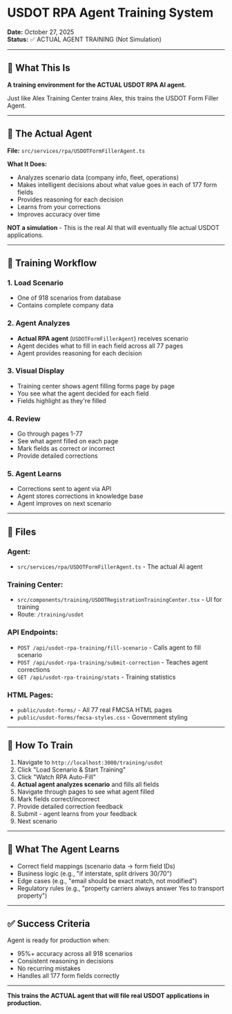 # USDOT RPA Agent Training System

**Date:** October 27, 2025  
**Status:** ✅ ACTUAL AGENT TRAINING (Not Simulation)

---

## 🎯 What This Is

**A training environment for the ACTUAL USDOT RPA AI agent.**

Just like Alex Training Center trains Alex, this trains the USDOT Form Filler Agent.

---

## 🤖 The Actual Agent

**File:** `src/services/rpa/USDOTFormFillerAgent.ts`

**What It Does:**
- Analyzes scenario data (company info, fleet, operations)
- Makes intelligent decisions about what value goes in each of 177 form fields
- Provides reasoning for each decision
- Learns from your corrections
- Improves accuracy over time

**NOT a simulation** - This is the real AI that will eventually file actual USDOT applications.

---

## 🔄 Training Workflow

### 1. Load Scenario
- One of 918 scenarios from database
- Contains complete company data

### 2. Agent Analyzes
- **Actual RPA agent** (`USDOTFormFillerAgent`) receives scenario
- Agent decides what to fill in each field across all 77 pages
- Agent provides reasoning for each decision

### 3. Visual Display
- Training center shows agent filling forms page by page
- You see what the agent decided for each field
- Fields highlight as they're filled

### 4. Review
- Go through pages 1-77
- See what agent filled on each page
- Mark fields as correct or incorrect
- Provide detailed corrections

### 5. Agent Learns
- Corrections sent to agent via API
- Agent stores corrections in knowledge base
- Agent improves on next scenario

---

## 📁 Files

### **Agent:**
- `src/services/rpa/USDOTFormFillerAgent.ts` - The actual AI agent

### **Training Center:**
- `src/components/training/USDOTRegistrationTrainingCenter.tsx` - UI for training
- Route: `/training/usdot`

### **API Endpoints:**
- `POST /api/usdot-rpa-training/fill-scenario` - Calls agent to fill scenario
- `POST /api/usdot-rpa-training/submit-correction` - Teaches agent corrections
- `GET /api/usdot-rpa-training/stats` - Training statistics

### **HTML Pages:**
- `public/usdot-forms/` - All 77 real FMCSA HTML pages
- `public/usdot-forms/fmcsa-styles.css` - Government styling

---

## 🚀 How To Train

1. Navigate to `http://localhost:3000/training/usdot`
2. Click "Load Scenario & Start Training"
3. Click "Watch RPA Auto-Fill"
4. **Actual agent analyzes scenario** and fills all fields
5. Navigate through pages to see what agent filled
6. Mark fields correct/incorrect
7. Provide detailed correction feedback
8. Submit - agent learns from your feedback
9. Next scenario

---

## 🧠 What The Agent Learns

- Correct field mappings (scenario data → form field IDs)
- Business logic (e.g., "if interstate, split drivers 30/70")
- Edge cases (e.g., "email should be exact match, not modified")
- Regulatory rules (e.g., "property carriers always answer Yes to transport property")

---

## ✅ Success Criteria

Agent is ready for production when:
- 95%+ accuracy across all 918 scenarios
- Consistent reasoning in decisions
- No recurring mistakes
- Handles all 177 form fields correctly

---

**This trains the ACTUAL agent that will file real USDOT applications in production.**







